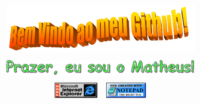 <!-- INTRODUÇÃO -->
<div align="center">
<br />
<br />
<img src="https://github.com/Matheuscoe07/Matheuscoe07/blob/main/imagens/BemVindos.png" style="max-width: 100%;" alt="Bem vindo ao meu GitHub!" />
<br />
<br />
<img width="680" src="https://github.com/Matheuscoe07/Matheuscoe07/blob/main/imagens/Apresenta%C3%A7%C3%A3o.gif" alt="Welcome to my Github Profile" />
<br />
<br />
</div>

<!-- IMAGENS -->
<div align="center">

<img height="40px" src="https://raw.githubusercontent.com/Matheuscoe07/Matheuscoe07/main/imagens/InternetExplorer.gif"  alt="Logo Internet Explorer" />
<span>&nbsp;&nbsp;&nbsp;&nbsp;</span> 
<img height="40px" src="https://raw.githubusercontent.com/Matheuscoe07/Matheuscoe07/main/imagens/notepad.gif"  alt="Site feito no Notepad" />

</div>
  
<!--
*Matheuscoe07/Matheuscoe07* is a ✨ special ✨ repository because its `README.md` (this file) appears on your GitHub profile.

Here are some ideas to get you started:

- 🔭 I’m currently working on ...
- 🌱 I’m currently learning ...
- 👯 I’m looking to collaborate on ...
- 🤔 I’m looking for help with ...
- 💬 Ask me about ...
- 📫 How to reach me: ...
- 😄 Pronouns: ...
- ⚡ Fun fact: ...
-->
